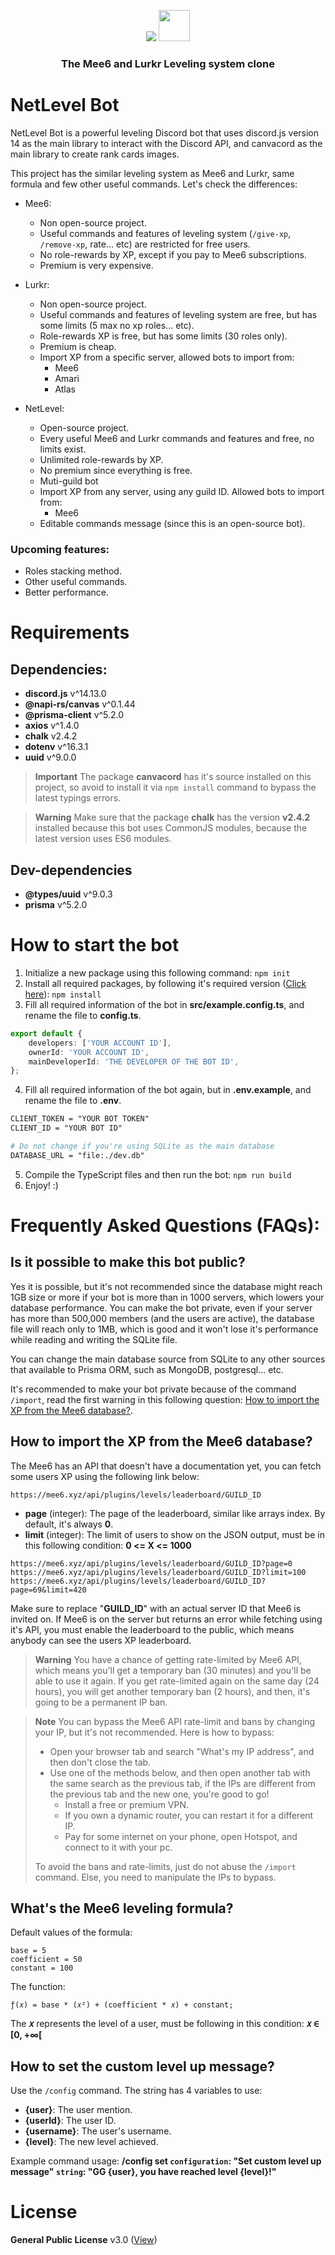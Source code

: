 <p align="center">
    <img src="https://lurkr.gg/_next/image?url=%2F_next%2Fstatic%2Fmedia%2Favatar.0595aeb2.png&w=48&q=75">
    <img src="https://cdn.discordapp.com/avatars/159985870458322944/b50adff099924dd5e6b72d13f77eb9d7.webp?size=80" width=50>
    <h3 align="center">The Mee6 and Lurkr Leveling system clone</h3>
</p>

# NetLevel Bot

NetLevel Bot is a powerful leveling Discord bot that uses discord.js version 14 as the main library to interact with the Discord API, and canvacord as the main library to create rank cards images.

This project has the similar leveling system as Mee6 and Lurkr, same formula and few other useful commands. Let's check the differences:

- Mee6:
    - Non open-source project.
    - Useful commands and features of leveling system (`/give-xp`, `/remove-xp`, rate... etc) are restricted for free users.
    - No role-rewards by XP, except if you pay to Mee6 subscriptions.
    - Premium is very expensive.

- Lurkr:
    - Non open-source project.
    - Useful commands and features of leveling system are free, but has some limits (5 max no xp roles... etc).
    - Role-rewards XP is free, but has some limits (30 roles only).
    - Premium is cheap.
    - Import XP from a specific server, allowed bots to import from:
        - Mee6
        - Amari
        - Atlas

- NetLevel:
    - Open-source project.
    - Every useful Mee6 and Lurkr commands and features and free, no limits exist.
    - Unlimited role-rewards by XP.
    - No premium since everything is free.
    - Muti-guild bot
    - Import XP from any server, using any guild ID. Allowed bots to import from:
        - Mee6
    - Editable commands message (since this is an open-source bot).

### Upcoming features:
- Roles stacking method.
- Other useful commands.
- Better performance.

# Requirements
## Dependencies:

- **discord.js** v^14.13.0
- **@napi-rs/canvas** v^0.1.44
- **@prisma-client** v^5.2.0
- **axios** v^1.4.0
- **chalk** v2.4.2
- **dotenv** v^16.3.1
- **uuid** v^9.0.0

> **Important**
> The package **canvacord** has it's source installed on this project, so avoid to install it via `npm install` command to bypass the latest typings errors.

> **Warning**
> Make sure that the package **chalk** has the version **v2.4.2** installed because this bot uses CommonJS modules, because the latest version uses ES6 modules.

## Dev-dependencies
- **@types/uuid** v^9.0.3
- **prisma** v^5.2.0

# How to start the bot

1. Initialize a new package using this following command: `npm init`
2. Install all required packages, by following it's required version ([Click here](#dependencies)): `npm install`
3. Fill all required information of the bot in **src/example.config.ts**, and rename the file to **config.ts**.

```ts
export default {
    developers: ['YOUR ACCOUNT ID'],
    ownerId: 'YOUR ACCOUNT ID',
    mainDeveloperId: 'THE DEVELOPER OF THE BOT ID',
};
```

4. Fill all required information of the bot again, but in **.env.example**, and rename the file to **.env**.

```apache
CLIENT_TOKEN = "YOUR BOT TOKEN"
CLIENT_ID = "YOUR BOT ID"

# Do not change if you're using SQLite as the main database
DATABASE_URL = "file:./dev.db"
```

5. Compile the TypeScript files and then run the bot: `npm run build`
6. Enjoy! :)

# Frequently Asked Questions (FAQs):

## Is it possible to make this bot public?
Yes it is possible, but it's not recommended since the database might reach 1GB size or more if your bot is more than in 1000 servers, which lowers your database performance. You can make the bot private, even if your server has more than 500,000 members (and the users are active), the database file will reach only to 1MB, which is good and it won't lose it's performance while reading and writing the SQLite file.

You can change the main database source from SQLite to any other sources that available to Prisma ORM, such as MongoDB, postgresql... etc.

It's recommended to make your bot private because of the command `/import`, read the first warning in this following question: [How to import the XP from the Mee6 database?](#how-to-import-the-xp-from-the-mee6-database).

## How to import the XP from the Mee6 database?
The Mee6 has an API that doesn't have a documentation yet, you can fetch some users XP using the following link below:

```
https://mee6.xyz/api/plugins/levels/leaderboard/GUILD_ID
```

- **page** (integer): The page of the leaderboard, similar like arrays index. By default, it's always **0**.
- **limit** (integer): The limit of users to show on the JSON output, must be in this following condition: **0 <= X <= 1000**

```
https://mee6.xyz/api/plugins/levels/leaderboard/GUILD_ID?page=0
https://mee6.xyz/api/plugins/levels/leaderboard/GUILD_ID?limit=100
https://mee6.xyz/api/plugins/levels/leaderboard/GUILD_ID?page=69&limit=420
```

Make sure to replace "**GUILD_ID**" with an actual server ID that Mee6 is invited on. If Mee6 is on the server but returns an error while fetching using it's API, you must enable the leaderboard to the public, which means anybody can see the users XP leaderboard.

> **Warning**
> You have a chance of getting rate-limited by Mee6 API, which means you'll get a temporary ban (30 minutes) and you'll be able to use it again. If you get rate-limited again on the same day (24 hours), you will get another temporary ban (2 hours), and then, it's going to be a permanent IP ban.

> **Note**
> You can bypass the Mee6 API rate-limit and bans by changing your IP, but it's not recommended. Here is how to bypass:
> - Open your browser tab and search "What's my IP address", and then don't close the tab.
> - Use one of the methods below, and then open another tab with the same search as the previous tab, if the IPs are different from the previous tab and the new one, you're good to go!
>   - Install a free or premium VPN.
>   - If you own a dynamic router, you can restart it for a different IP.
>   - Pay for some internet on your phone, open Hotspot, and connect to it with your pc.
>
> To avoid the bans and rate-limits, just do not abuse the `/import` command. Else, you need to manipulate the IPs to bypass.

## What's the Mee6 leveling formula?

Default values of the formula:
```
base = 5
coefficient = 50
constant = 100
```

The function:
```
ƒ(𝑥) = base * (𝑥²) + (coefficient * 𝑥) + constant;
```

The **𝑥** represents the level of a user, must be following in this condition: **𝑥 ∈ [0, +∞[**

## How to set the custom level up message?

Use the `/config` command. The string has 4 variables to use:
- **{user}**: The user mention.
- **{userId}**: The user ID.
- **{username}**: The user's username.
- **{level}**: The new level achieved.

Example command usage: **/config set `configuration`: "Set custom level up message" `string`: "GG {user}, you have reached level {level}!"**

# License
**General Public License** v3.0 ([View](./LICENSE))